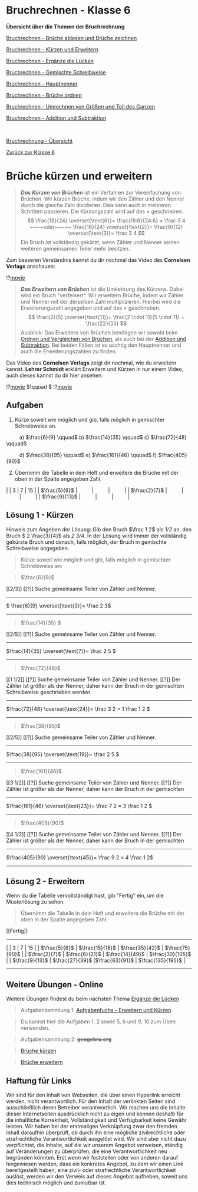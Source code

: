 <!--
author: Susanne Suckfüll
email: su-aes@masannek.de
language: de
narrator: German Female
script: url.js

View this file on https://liascript.github.io/course/?https://raw.githubusercontent.com/SUC-AES/Mathematik-5/master/2_Massen_1.md
-->

# Bruchrechnen - Klasse 6

**Übersicht über die Themen der Bruchrechnung**

[Bruchrechnen - Brüche ablesen und Brüche zeichnen](https://liascript.github.io/course/?https://raw.githubusercontent.com/SUC-AES/Mathe-Webseite/master/Klasse_06/02_Bruchrechnen/M-06-02-01-Ablesen-Zeichnen.md#2)

[Bruchrechnen - Kürzen und Erweitern](https://liascript.github.io/course/?https://raw.githubusercontent.com/SUC-AES/Mathe-Webseite/master/Klasse_06/02_Bruchrechnen/M-06-02-02-Kuerzen-Erweitern.md#2)

[Bruchrechnen - Ergänze die Lücken](https://liascript.github.io/course/?https://raw.githubusercontent.com/SUC-AES/Mathe-Webseite/master/Klasse_06/02_Bruchrechnen/M-06-02-03-Ergaenze-Luecken.md#2)

[Bruchrechnen - Gemischte Schreibweise](https://liascript.github.io/course/?https://raw.githubusercontent.com/SUC-AES/Mathe-Webseite/master/Klasse_06/02_Bruchrechnen/M-06-02-04-Gemischte-Schreibweise.md#2)

[Bruchrechnen - Hauptnenner](https://liascript.github.io/course/?https://raw.githubusercontent.com/SUC-AES/Mathe-Webseite/master/Klasse_06/02_Bruchrechnen/M-06-02-05-Hauptnenner.md#2)

[Bruchrechnen - Brüche ordnen](https://liascript.github.io/course/?https://raw.githubusercontent.com/SUC-AES/Mathe-Webseite/master/Klasse_06/02_Bruchrechnen/M-06-02-06-Brueche-ordnen.md#2)

[Bruchrechnen - Umrechnen von Größen und Teil des Ganzen](https://liascript.github.io/course/?https://raw.githubusercontent.com/SUC-AES/Mathe-Webseite/master/Klasse_06/02_Bruchrechnen/M-06-02-07-Groessen-Teil-des-Ganzen.md#2)

[Bruchrechnen - Addition und Subtraktion](https://liascript.github.io/course/?https://raw.githubusercontent.com/SUC-AES/Mathe-Webseite/master/Klasse_06/02_Bruchrechnen/M-06-02-08-Addition-Subtraktion.md#2)



$\qquad$

[Bruchrechnung - Übersicht](https://liascript.github.io/course/?https://raw.githubusercontent.com/SUC-AES/Mathe-Webseite/master/Klasse_06/02_Bruchrechnen/M-06-02-00-Uebersicht.md#1)

[Zurück zur Klasse 6]()




# Brüche kürzen und erweitern

> ***Das Kürzen von Brüchen*** ist ein Verfahren zur Vereinfachung von Brüchen. Wir kürzen Brüche, indem wir den Zähler und den Nenner durch die gleiche Zahl dividieren. Dies kann auch in mehreren Schritten passieren. Die Kürzungszahl wird auf das  = geschrieben.
>$$ \frac{18}{24} \overset{\text{6}}= \frac{18:6}{24:6} = \frac 3 4 ~~~~oder~~~~~ \frac{18}{24} \overset{\text{2}}= \frac{9}{12} \overset{\text{3}}= \frac 3 4 $$
> Ein Bruch ist vollständig gekürzt, wenn Zähler und Nenner keinen weiteren gemeinsamen Teiler mehr besitzen.

Zum besseren Verständnis kannst du dir nochmal das Video des **Cornelsen Verlags** anschauen:  

!?[movie](https://www.youtube.com/watch?v=-6OW-XImBQI)

> ***Das Erweitern von Brüchen*** ist die Umkehrung des Kürzens. Dabei wird ein Bruch "verfeinert". Wir erweitern Brüche, indem wir Zähler und Nenner mit der derselben Zahl multiplizieren. Hierbei wird die Erweiterungszahl angegeben und auf das = geschrieben.
>$$ \frac{2}{5} \overset{\text{11}}= \frac{2 \cdot 11}{5 \cdot 11} = \frac{22}{55} $$
> Ausblick: Das Erweitern von Brüchen benötigen wir sowohl beim [Ordnen und Vergleichen von Brüchen](https://liascript.github.io/course/?https://raw.githubusercontent.com/SUC-AES/Mathe-Webseite/master/Klasse_06/02_Bruchrechnen/M-06-02-06-Brueche-ordnen.md#2), als auch bei der [Addition und Subtraktion](https://liascript.github.io/course/?https://raw.githubusercontent.com/SUC-AES/Mathe-Webseite/master/Klasse_06/02_Bruchrechnen/M-06-02-08-Addition-Subtraktion.md#2). Bei beiden Fällen ist es wichtig den Hauptnenner und auch die Erweiterungszahlen zu finden.

Das Video des **Cornelsen Verlags** zeigt dir nochmal, wie du erweitern kannst. **Lehrer Schmidt** erklärt Erweitern und Kürzen in nur einem Video, auch dieses kannst du dir hier ansehen:

!?[movie](https://www.youtube.com/watch?v=Q1RG-Z4jjRs)
$\qquad $
!?[movie](https://www.youtube.com/watch?v=TfFZ6bU4fl4)




## Aufgaben

1. Kürze soweit wie möglich und gib, falls möglich in gemischter Schreibweise an.

$\qquad$ a) $\frac{6}{9} \qquad$  b) $\frac{14}{35} \qquad$  c) $\frac{72}{48} \qquad$

$\qquad$ d) $\frac{38}{95} \qquad$  e) $\frac{161}{46} \qquad$  f) $\frac{405}{90}$



2. Übernimm die Tabelle in dein Heft und erweitere die Brüche mit der oben in der Spalte angegeben Zahl.


|  | 3 | 7 | 15 |
| $\frac{5}{6}$ | $\qquad$ | $\qquad$ | $\qquad$ |
| $\frac{2}{7}$ | $\qquad$ | $\qquad$ | $\qquad$ |
| $\frac{9}{13}$ | $\qquad$ | $\qquad$ | $\qquad$ |




## Lösung 1 - Kürzen

Hinweis zum Angeben der Lösung: Gib den Bruch $\frac 1 2$ als *1/2* an, den Bruch $ 2 \frac{3}{4}$ als *2 3/4*.  In der Lösung wird immer der vollständig gekürzte Bruch und danach, falls möglich, der Bruch in gemischte Schreibweise angegeben.

> Kürze soweit wie möglich und gib, falls möglich in gemischter Schreibweise an:

> $\frac{6}{9}$


[[2/3]]
[[?]] Suche gemeinsame Teiler von Zähler und Nenner.
*********************************


$ \frac{6}{9} \overset{\text{3}}= \frac 2 3$

*********************************

> $\frac{14}{35} $

[[2/5]]
[[?]] Suche gemeinsame Teiler von Zähler und Nenner.
*********************************


$\frac{14}{35} \overset{\text{7}}= \frac 2 5 $

*********************************

> $\frac{72}{48}$

[[1 1/2]]
[[?]] Suche gemeinsame Teiler von Zähler und Nenner.
[[?]] Der Zähler ist größer als der Nenner, daher kann der Bruch in der gemischten Schreibweise geschrieben werden.
*********************************


$\frac{72}{48} \overset{\text{24}}= \frac 3 2 = 1 \frac 1 2 $

*********************************

> $\frac{38}{95}$

[[2/5]]
[[?]] Suche gemeinsame Teiler von Zähler und Nenner.
*********************************


$\frac{38}{95} \overset{\text{19}}= \frac 2 5 $

*********************************

> $\frac{161}{46}$

[[3 1/2]]
[[?]] Suche gemeinsame Teiler von Zähler und Nenner.
[[?]] Der Zähler ist größer als der Nenner, daher kann der Bruch in der gemischten
*********************************


$\frac{161}{46} \overset{\text{23}}= \frac 7 2 = 3 \frac 1 2 $

*********************************

> $\frac{405}{90}$

[[4 1/2]]
[[?]] Suche gemeinsame Teiler von Zähler und Nenner.
[[?]] Der Zähler ist größer als der Nenner, daher kann der Bruch in der gemischten
*********************************


$\frac{405}{90} \overset{\text{45}}= \frac 9 2 = 4 \frac 1 2$

*********************************


## Lösung 2 - Erweitern

Wenn du die Tabelle vervollständigt hast, gib "Fertig" ein, um die Musterlösung zu sehen.

> Übernimm die Tabelle in dein Heft und erweitere die Brüche mit der oben in der Spalte angegeben Zahl.

[[Fertig]]
*************************************


|  | 3 | 7 | 15 |
| $\frac{5}{6}$ | $\frac{15}{18}$ | $\frac{35}{42}$ | $\frac{75}{90}$ |
| $\frac{2}{7}$ | $\frac{6}{21}$ | $\frac{14}{49}$ | $\frac{30}{105}$ |
| $\frac{9}{13}$ | $\frac{27}{39}$ |$\frac{63}{91}$ | $\frac{135}{195}$ |


*************************************

## Weitere Übungen - Online

Weitere Übungen findest du beim nächsten Thema [Ergänze die Lücken](https://liascript.github.io/course/?https://raw.githubusercontent.com/SUC-AES/Mathe-Webseite/master/Klasse_06/02_Bruchrechnen/M-06-02-03-Ergaenze-Luecken.md#6)

> Aufgabensammlung 1:
> [Aufgabenfuchs - Erweitern und Kürzen](https://mathe.aufgabenfuchs.de/bruch/erweitern---kuerzen.shtml)

> Du kannst hier die Aufgaben 1, 2 sowie 5, 6 und 9, 10 zum Üben verwenden.


> Aufgabensammlung 2: **~~geogebra.org~~**

> [Brüche kürzen](https://www.geogebra.org/m/ZTyguDVp)

> [Brüche erweitern](https://www.geogebra.org/m/ph5cQGfn)


## Haftung für Links

Wir sind für den Inhalt von Webseiten, die über einen Hyperlink erreicht werden, nicht verantwortlich. Für den Inhalt der verlinkten Seiten sind ausschließlich deren Betreiber verantwortlich. Wir machen uns die Inhalte dieser Internetseiten ausdrücklich nicht zu eigen und können deshalb für die inhaltliche Korrektheit, Vollständigkeit und Verfügbarkeit keine Gewähr leisten. Wir haben bei der erstmaligen Verknüpfung zwar den fremden Inhalt daraufhin überprüft, ob durch ihn eine mögliche zivilrechtliche oder strafrechtliche Verantwortlichkeit ausgelöst wird. Wir sind aber nicht dazu verpflichtet, die Inhalte, auf die wir unserem Angebot verweisen, ständig auf Veränderungen zu überprüfen, die eine Verantwortlichkeit neu begründen könnten. Erst wenn wir feststellen oder von anderen darauf hingewiesen werden, dass ein konkretes Angebot, zu dem wir einen Link bereitgestellt haben, eine zivil- oder strafrechtliche Verantwortlichkeit auslöst, werden wir den Verweis auf dieses Angebot aufheben, soweit uns dies technisch möglich und zumutbar ist.
